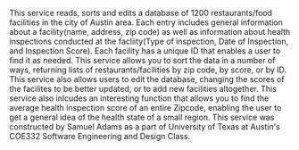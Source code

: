 This service reads, sorts and edits a database of 1200 restaurants/food facilities in the city of Austin area. 
Each entry includes general information about a facility(name, address, zip code) as well as information about
health inspections conducted at the facliity(Type of inspection, Date of Inspection, and Inspection Score).
Each facility has a unique ID that enables a user to find it as needed. This service allows you to sort the data
in a number of ways, returning lists of restaurants/facilities by zip code, by score, or by ID. This service also
allows users to edit the database, changing the scores of the facilites to be better updated, or to add new
facilities altogether. This service also inlcudes an interesting function that allows you to find the average
health inspection score of an entire Zipcode, enabling the user to get a general idea of the health state of a small
region. This service was constructed by Samuel Adams as a part of University of Texas at Austin's COE332 Software
Engineering and Design Class.
